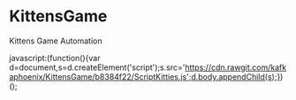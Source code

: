 # KittensGame
Kittens Game Automation

javascript:(function(){var d=document,s=d.createElement('script');s.src='https://cdn.rawgit.com/kafkaphoenix/KittensGame/b8384f22/ScriptKitties.js';d.body.appendChild(s);})();
